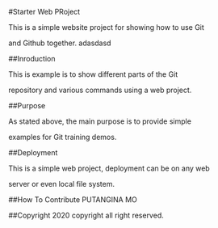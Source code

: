 #Starter Web PRoject



This is a simple website project for showing how to use Git 

and Github together. adasdasd

##Inroduction

This is example is to show different parts of the Git 

repository and various commands using a web project.


##Purpose

As stated above, the main purpose is to provide simple 

examples for Git training demos.


##Deployment

This is a simple web project, deployment can be on any web 

server or even local file system.


##How To Contribute
	PUTANGINA MO

##Copyright
2020 copyright all right reserved.
